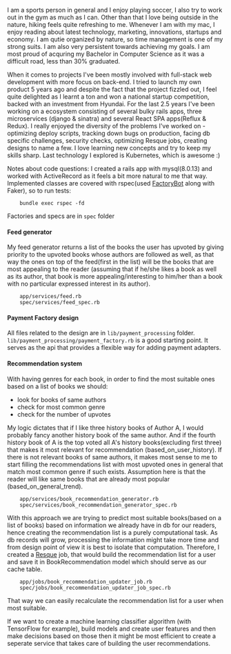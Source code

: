 I am a sports person in general and I enjoy playing soccer, I also try to work out in the gym as much as I can. Other than that I love being outside in the nature, hiking feels quite refreshing to me. Whenever I am with my mac, I enjoy reading about latest technology, marketing, innovations, startups and economy. I am qutie organized by nature, so time management is one of my strong suits. I am also very persistent towards achieving my goals. I am most proud of acquring my Bachelor in Computer Science as it was a difficult road, less than 30% graduated.

When it comes to projects I've been mostly involved with full-stack web development with more focus on back-end. I tried to launch my own product 5 years ago and despite the fact that the project fizzled out, I feel quite delighted as I learnt a ton and won a national startup competition, backed with an investment from Hyundai. For the last 2.5 years I've been working on a ecosystem consisting of several bulky rails apps, three microservices (django & sinatra) and several React SPA apps(Reflux & Redux). I really enjoyed the diversity of the problems I've worked on - optimizing deploy scripts, tracking down bugs on production, facing db specific challenges, security checks, optimizing Resque jobs, creating designs to name a few. I love learning new concepts and try to keep my skills sharp. Last technology I explored is Kubernetes, which is awesome :)

Notes about code questions:
I created a rails app with mysql(8.0.13) and worked with ActiveRecord as it feels a bit more natural to me that way. Implemented classes are covered with rspec(used [FactoryBot](https://github.com/thoughtbot/factory_bot) along with Faker), so to run tests:

        bundle exec rspec -fd

Factories and specs are in `spec` folder

#### Feed generator

My feed generator returns a list of the books the user has upvoted by giving priority to the upvoted books whose authors are followed as well, as that way the ones on top of the feed(first in the list) will be the books that are most appealing to the reader (assuming that if he/she likes a book as well as its author, that book is more appealing/interesting to him/her than a book with no particular expressed interest in its author).

        app/services/feed.rb
        spec/services/feed_spec.rb

#### Payment Factory design

All files related to the design are in `lib/payment_processing` folder.
`lib/payment_processing/payment_factory.rb` is a good starting point. It serves as the api that provides a flexible way for adding payment adapters.

#### Recommendation system

With having genres for each book, in order to find the most suitable ones based on a list of books we should:
- look for books of same authors
- check for most common genre
- check for the number of upvotes

My logic dictates that if I like three history books of Author A, I would probably fancy another history book of the same author. And if the fourth history book of A is the top voted all A's history books(excluding first three) that makes it most relevant for recommendation (based_on_user_history). If there is not relevant books of same authors, it makes most sense to me to start filling the recommendations list with most upvoted ones in general that match most common genre if such exists. Assumption here is that the reader will like same books that are already most popular (based_on_general_trend).

        app/services/book_recommendation_generator.rb
        spec/services/book_recommendation_generator_spec.rb

With this approach we are trying to predict most suitable books(based on a list of books) based on information we already have in db for our readers, hence creating the recommendation list is a purely computational task. As db records will grow, processing the information might take more time and from design point of view it is best to isolate that computation. Therefore, I created a [Resque](https://github.com/resque/resque) job, that would build the recommendation list for a user and save it in BookRecommendation model which should serve as our cache table.

        app/jobs/book_recommendation_updater_job.rb
        spec/jobs/book_recommendation_updater_job_spec.rb

That way we can easily recalculate the recommendation list for a user when most suitable.

If we want to create a machine learning classifier algorithm (with TensorFlow for example), build models and create user features and then make decisions based on those then it might be most efficient to create a seperate service that takes care of building the user recommendations.
